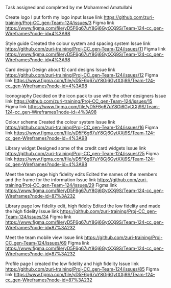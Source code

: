 Task assigned and completed by me Mohammed Amatullahi

Create logo 
I put forth my logo input
Issue link https://github.com/zuri-training/Proj-CC_gen-Team-124/issues/3
Figma link https://www.figma.com/file/yD5F6g67uY8Gj6GytXXj9S/Team-124-cc_gen-Wireframes?node-id=4%3A98

Style guide
Created the colour system and spacing system
Issue link https://github.com/zuri-training/Proj-CC_gen-Team-124/issues/11
Figma link https://www.figma.com/file/yD5F6g67uY8Gj6GytXXj9S/Team-124-cc_gen-Wireframes?node-id=4%3A98

Card design
Design about 12 card designs
Issue link https://github.com/zuri-training/Proj-CC_gen-Team-124/issues/12
Figma link https://www.figma.com/file/yD5F6g67uY8Gj6GytXXj9S/Team-124-cc_gen-Wireframes?node-id=4%3A98

Iconography
Decided on the icon pack to use with the other designers
Issue link https://github.com/zuri-training/Proj-CC_gen-Team-124/issues/15
Figma link https://www.figma.com/file/yD5F6g67uY8Gj6GytXXj9S/Team-124-cc_gen-Wireframes?node-id=4%3A98

Colour scheme 
Created the colour system
Issue link https://github.com/zuri-training/Proj-CC_gen-Team-124/issues/16
Figma link https://www.figma.com/file/yD5F6g67uY8Gj6GytXXj9S/Team-124-cc_gen-Wireframes?node-id=4%3A98

Library widget 
Designed some of the credit card widgets
Issue link https://github.com/zuri-training/Proj-CC_gen-Team-124/issues/25
Figma link https://www.figma.com/file/yD5F6g67uY8Gj6GytXXj9S/Team-124-cc_gen-Wireframes?node-id=4%3A98

Meet the team page high fidelity edits
Edited the names of the members and the frame for the information 
Issue link https://github.com/zuri-training/Proj-CC_gen-Team-124/issues/29
Figma link https://www.figma.com/file/yD5F6g67uY8Gj6GytXXj9S/Team-124-cc_gen-Wireframes?node-id=87%3A232

Library page low fidelity edit, high fidelty
Edited the low fidelity and made the high fidelity
Issue link https://github.com/zuri-training/Proj-CC_gen-Team-124/issues/34
Figma link https://www.figma.com/file/yD5F6g67uY8Gj6GytXXj9S/Team-124-cc_gen-Wireframes?node-id=87%3A232

Meet the team mobile view
Issue link https://github.com/zuri-training/Proj-CC_gen-Team-124/issues/69
Figma link  https://www.figma.com/file/yD5F6g67uY8Gj6GytXXj9S/Team-124-cc_gen-Wireframes?node-id=87%3A232

Profile page 
I created the low fidelity and high fidelity
Issue link https://github.com/zuri-training/Proj-CC_gen-Team-124/issues/85
Figma link https://www.figma.com/file/yD5F6g67uY8Gj6GytXXj9S/Team-124-cc_gen-Wireframes?node-id=87%3A232
